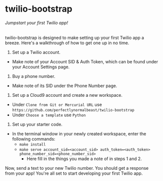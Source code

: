 # twilio-bootstrap
###### Jumpstart your first Twilio app!

twilio-bootstrap is designed to make setting up your first Twilio app a breeze. Here's a walkthrough of how to get one up in no time.

1. Set up a Twilio account.
  - Make note of your Account SID & Auth Token, which can be found under your Account Settings page.
1. Buy a phone number.
  - Make note of its SID under the Phone Number page.
1. Set up a Cloud9 account and create a new workspace.
  - Under `Clone from Git or Mercurial URL` use `https://github.com/perfectlynormalbeast/twilio-bootstrap`
  - Under `Choose a template` use `Python`
1. Set up your starter code.
  - In the terminal window in your newly created workspace, enter the following commands:
    * `make install`
    * `make serve account_sid=<account_sid> auth_token=<auth_token> phone_number_sid=<phone_number_sid>`
      - Here fill in the things you made a note of in steps 1 and 2.

Now, send a text to your new Twilio number. You should get a response from your app! You're all set to start developing your first Twilio app.

